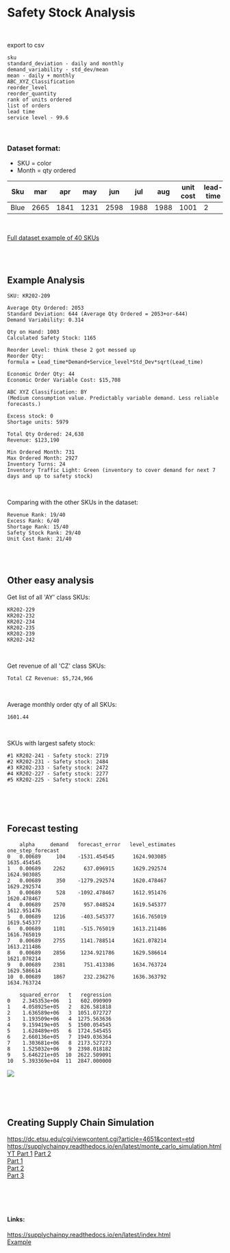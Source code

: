 # Safety Stock Analysis

<br>

export to csv
```
sku
standard_deviation - daily and monthly
demand_variability - std_dev/mean
mean - daily + monthly
ABC_XYZ_Classification
reorder_level
reorder_quantity
rank of units ordered
list of orders
lead time
service level - 99.6
```

<br>

### Dataset format:
- SKU = color
- Month = qty ordered

Sku | mar | apr | may | jun | jul | aug | unit cost | lead-time | retail_price | qty_on_hand | backlog
--- | --- | --- | --- | --- | --- | --- | --- | --- | --- | --- | ---
Blue | 2665 | 1841 | 1231 | 2598 | 1988 | 1988 | 1001 | 2 | 5000 | 1003 | 10

<br>

[Full dataset example of 40 SKUs](https://github.com/KevinFasusi/supplychainpy/blob/master/supplychainpy/sample_data/complete_dataset_small.csv)

<br>
<br>

## Example Analysis
```
SKU: KR202-209

Average Qty Ordered: 2053  
Standard Deviation: 644 (Average Qty Ordered = 2053+or-644)  
Demand Variability: 0.314

Qty on Hand: 1003  
Calculated Safety Stock: 1165

Reorder Level: think these 2 got messed up
Reorder Qty: 
formula = Lead_time*Demand+Service_level*Std_Dev*sqrt(Lead_time)

Economic Order Qty: 44  
Economic Order Variable Cost: $15,708

ABC XYZ Classification: BY
(Medium consumption value. Predictably variable demand. Less reliable forecasts.)

Excess stock: 0  
Shortage units: 5979

Total Qty Ordered: 24,638  
Revenue: $123,190

Min Ordered Month: 731  
Max Ordered Month: 2927  
Inventory Turns: 24  
Inventory Traffic Light: Green (inventory to cover demand for next 7 days and up to safety stock)
```

<br>

Comparing with the other SKUs in the dataset:
```
Revenue Rank: 19/40  
Excess Rank: 6/40  
Shortage Rank: 15/40  
Safety Stock Rank: 29/40  
Unit Cost Rank: 21/40
```

<br>
<br>

## Other easy analysis
Get list of all 'AY' class SKUs:
```
KR202-229
KR202-232
KR202-234
KR202-235
KR202-239
KR202-242
```

<br>

Get revenue of all 'CZ' class SKUs:
```
Total CZ Revenue: $5,724,966
```

<br>

Average monthly order qty of all SKUs:
```
1601.44
```

<br>

SKUs with largest safety stock:
```
#1 KR202-241 - Safety stock: 2719
#2 KR202-231 - Safety stock: 2484
#3 KR202-233 - Safety stock: 2472
#4 KR202-227 - Safety stock: 2277
#5 KR202-225 - Safety stock: 2261
```

<br>
<br>
<br>

## Forecast testing
```
    alpha     demand   forecast_error   level_estimates    one_step_forecast
0   0.00689     104    -1531.454545      1624.903085        1635.454545
1   0.00689    2262      637.096915      1629.292574        1624.903085
2   0.00689     350    -1279.292574      1620.478467        1629.292574
3   0.00689     528    -1092.478467      1612.951476        1620.478467
4   0.00689    2570      957.048524      1619.545377        1612.951476
5   0.00689    1216     -403.545377      1616.765019        1619.545377
6   0.00689    1101     -515.765019      1613.211486        1616.765019
7   0.00689    2755     1141.788514      1621.078214        1613.211486
8   0.00689    2856     1234.921786      1629.586614        1621.078214
9   0.00689    2381      751.413386      1634.763724        1629.586614
10  0.00689    1867      232.236276      1636.363792        1634.763724

    squared_error   t   regression
0    2.345353e+06   1   602.090909
1    4.058925e+05   2   826.581818
2    1.636589e+06   3  1051.072727
3    1.193509e+06   4  1275.563636
4    9.159419e+05   5  1500.054545
5    1.628489e+05   6  1724.545455
6    2.660136e+05   7  1949.036364
7    1.303681e+06   8  2173.527273
8    1.525032e+06   9  2398.018182
9    5.646221e+05  10  2622.509091
10   5.393369e+04  11  2847.000000
```
![](https://supplychainpy.readthedocs.io/en/latest/_images/image3.png)

<br>
<br>
<br>

## Creating Supply Chain Simulation
https://dc.etsu.edu/cgi/viewcontent.cgi?article=4651&context=etd  
https://supplychainpy.readthedocs.io/en/latest/monte_carlo_simulation.html  
[YT Part 1](https://www.youtube.com/watch?v=7LuN_6m7h2o) [Part 2](https://www.youtube.com/watch?v=Kmu9DNQamLw)  
[Part 1](https://codereview.stackexchange.com/questions/27874/inventory-simulation-using-pandas-dataframe)  
[Part 2](https://github.com/Jdash99/sinvi)  
[Part 3](https://translate.google.com/translate?sl=auto&tl=en&js=y&prev=_t&hl=en&ie=UTF-8&u=https%3A%2F%2Fsinvi.readthedocs.io%2Fen%2Flatest%2Fintroduccion.html&edit-text=)  

<br>
<br>
<br>

#### Links:
https://supplychainpy.readthedocs.io/en/latest/index.html  
[Example](https://www.udemy.com/safety-stock-inventory-control/)
